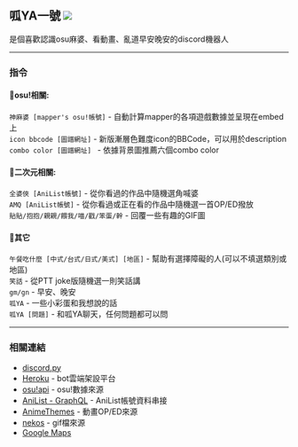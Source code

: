 ## 呱YA一號 [![](https://img.shields.io/badge/discord%20bot-invite-blue?style=for-the-badge&logo=discord)](https://discord.com/api/oauth2/authorize?client_id=877426954888962068&permissions=0&scope=bot)  
是個喜歡認識osu麻婆、看動畫、亂道早安晚安的discord機器人  

-----------
### 指令
#### 🍠osu!相關:
```神麻婆 [mapper's osu!帳號]``` - 自動計算mapper的各項遊戲數據並呈現在embed上  
```icon bbcode [圖譜網址]``` - 新版漸層色難度icon的BBCode，可以用於description  
```combo color [圖譜網址] ``` - 依據背景圖推薦六個combo color

#### 🍠二次元相關:
```全婆俠 [AniList帳號]``` - 從你看過的作品中隨機選角喊婆  
```AMQ [AniList帳號]``` - 從你看過或正在看的作品中隨機選一首OP/ED撥放  
```貼貼/抱抱/親親/餵我/喵/戳/笨蛋/幹``` - 回覆一些有趣的GIF圖  

#### 🍠其它
```午餐吃什麼 [中式/台式/日式/美式] [地區]``` - 幫助有選擇障礙的人(可以不填選類別或地區)  
```笑話``` - 從PTT joke版隨機選一則笑話講   
```gm/gn``` - 早安、晚安  
```呱YA``` - 一些小彩蛋和我想說的話  
```呱YA [問題]``` - 和呱YA聊天，任何問題都可以問  

-----------
### 相關連結
* [discord.py](https://discordpy.readthedocs.io/en/stable/)
* [Heroku](https://www.heroku.com) - bot雲端架設平台  
* [osu!api](https://github.com/ppy/osu-api/wiki) - osu!數據來源  
* [AniList - GraphQL](https://github.com/AniList/ApiV2-GraphQL-Docs) - AniList帳號資料串接  
* [AnimeThemes](https://github.com/LetrixZ/animethemes-api) - 動畫OP/ED來源  
* [nekos](https://github.com/Nekos-life/nekos.py) - gif檔來源  
* [Google Maps](https://github.com/googlemaps/google-maps-services-python)
